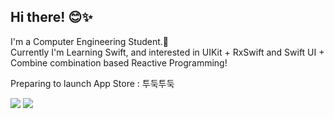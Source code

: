 ## Hi there! 😊✨

I'm a Computer Engineering Student.🐥<br>
Currently I'm Learning Swift, and interested in UIKit + RxSwift and Swift UI + Combine combination based Reactive Programming!

Preparing to launch App Store : 투둑투둑

<img src="https://img.shields.io/badge/iOS-000000?style=for-the-badge&logo=apple&logoColor=white"/> <img src="https://img.shields.io/badge/Swift-F05138?style=for-the-badge&logo=swift&logoColor=white"/>
